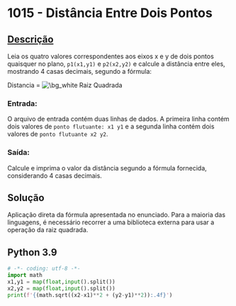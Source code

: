 # 1015 - Distância Entre Dois Pontos

## [Descrição](https://www.beecrowd.com.br/judge/pt/problems/view/1015)

Leia os quatro valores correspondentes aos eixos x e y de dois pontos quaisquer no plano, `p1(x1,y1)` e `p2(x2,y2)` e calcule a distância entre eles, mostrando 4 casas decimais, segundo a fórmula:

Distancia = <img src="https://latex.codecogs.com/png.image?\dpi{110}\bg{white}\sqrt[2]{(x2-x1)^{2}+(y2-y1)^{2}}" title="\bg_white Raiz Quadrada" /> 

### Entrada:
O arquivo de entrada contém duas linhas de dados. A primeira linha contém dois valores de `ponto flutuante: x1 y1` e a segunda linha contém dois valores de `ponto flutuante x2 y2`.

### Saída:
Calcule e imprima o valor da distância segundo a fórmula fornecida, considerando 4 casas decimais.

## Solução

Aplicação direta da fórmula apresentada no enunciado. Para a maioria das linguagens, é necessário recorrer a uma biblioteca externa para usar a operação da raiz quadrada.

## Python 3.9

```Python
# -*- coding: utf-8 -*-
import math
x1,y1 = map(float,input().split())
x2,y2 = map(float,input().split())
print(f'{(math.sqrt((x2-x1)**2 + (y2-y1)**2)):.4f}')
```
